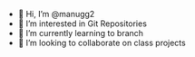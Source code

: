 - 👋 Hi, I’m @manugg2
- 👀 I’m interested in Git Repositories
- 🌱 I’m currently learning to branch 
- 💞️ I’m looking to collaborate on class projects

<!---
manugg2/manugg2 is a ✨ special ✨ repository because its `README.md` (this file) appears on your GitHub profile.
You can click the Preview link to take a look at your changes.
--->
